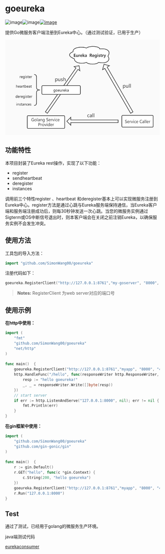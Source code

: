 # goeureka

![image](https://img.shields.io/badge/build-passing-blue)![image](https://img.shields.io/badge/goeureka-v1.0.0-blue)[![image](https://img.shields.io/badge/contributors-1-blue)](https://github.com/SimonWang00/goeureka/graphs/contributors)

提供Go微服务客户端注册到Eureka中心。（通过测试验证，已用于生产）

![](assets/goeureka.jpg)

## 功能特性

本项目封装了Eureka rest操作，实现了以下功能：

- register 
- sendheartbeat 
- deregister 
- instances 

调用前三个特性register 、heartbeat 和deregister基本上可以实现微服务注册到Eureka中心。register方法是通过心跳与Eureka服务端保持通信，当Eureka客户端和服务端注册成功后，则每30秒钟发送一次心跳。当您的微服务实例通过Sigterm或OS中断信号退出时，则本客户端会在关闭之前注销Eureka，以确保服务实例不会发生冲突。

## 使用方法

工具包的导入方法：

```go
import "github.com/SimonWang00/goeureka"
```

注册代码如下：

```go
goeureka.RegisterClient("http://127.0.0.1:8761","my-goserver", "8000", "43")
```

> **Notes:** RegisterClient 为web server对应的端口号

## 使用示例

**在http中使用：**

```go
import (
	"fmt"
	"github.com/SimonWang00/goeureka"
	"net/http"
)

func main()  {
	goeureka.RegisterClient("http://127.0.0.1:8761","myapp", "8000", "43")
	http.HandleFunc("/hello", func(responseWriter http.ResponseWriter, request *http.Request) {
		resp := "hello goeureka!"
		_, _ = responseWriter.Write([]byte(resp))
	})
	// start server
	if err := http.ListenAndServe("127.0.0.1:8000", nil); err != nil {
		fmt.Println(err)
	}
}
```

**在gin框架中使用：**

```go
import (
	"github.com/SimonWang00/goeureka"
	"github.com/gin-gonic/gin"
)

func main()  {
	r := gin.Default()
	r.GET("hello", func(c *gin.Context) {
		c.String(200, "hello goeureka")
	})
	goeureka.RegisterClient("http://127.0.0.1:8761","myapp", "8000", "43")
	r.Run("127.0.0.1:8000")
}
```

## Test

 通过了测试，已经用于golang的微服务生产环境。

java端测试代码

[eurekaconsumer](!https://github.com/SimonWang00/eurekaconsumer.git)
